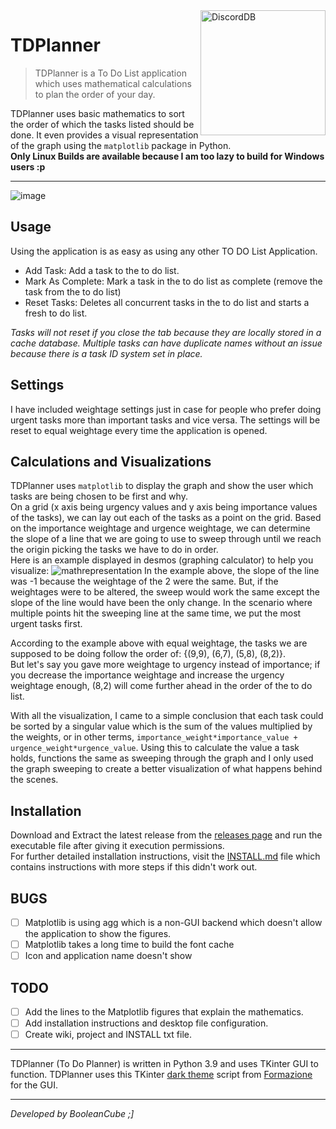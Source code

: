<img align="right" src="https://user-images.githubusercontent.com/47650058/188333432-c3aeb596-5090-4b74-9a5e-f5957bfb6acf.png" alt="DiscordDB" height="200" width="200">

# TDPlanner
> TDPlanner is a To Do List application which uses mathematical calculations to plan the order of your day.

TDPlanner uses basic mathematics to sort the order of which the tasks listed should be done. It even provides a visual representation of the graph using the `matplotlib` package in Python. <br>
**Only Linux Builds are available because I am too lazy to build for Windows users :p**

---

![image](https://user-images.githubusercontent.com/47650058/188777357-a02f5d56-0516-48e7-b759-b87cd0034592.png)

## Usage
Using the application is as easy as using any other TO DO List Application.
- Add Task: Add a task to the to do list.
- Mark As Complete: Mark a task in the to do list as complete (remove the task from the to do list)
- Reset Tasks: Deletes all concurrent tasks in the to do list and starts a fresh to do list.

*Tasks will not reset if you close the tab because they are locally stored in a cache database. Multiple tasks can have duplicate names without an issue because there is a task ID system set in place.*

## Settings
I have included weightage settings just in case for people who prefer doing urgent tasks more than important tasks and vice versa. The settings will be reset to equal weightage every time the application is opened.

## Calculations and Visualizations
TDPlanner uses `matplotlib` to display the graph and show the user which tasks are being chosen to be first and why. <br>
On a grid (x axis being urgency values and y axis being importance values of the tasks), we can lay out each of the tasks as a point on the grid. Based on the importance weightage and urgence weightage, we can determine the slope of a line that we are going to use to sweep through until we reach the origin picking the tasks we have to do in order. <br>
Here is an example displayed in desmos (graphing calculator) to help you visualize:
![mathrepresentation](https://user-images.githubusercontent.com/47650058/188779468-553bb0f6-6f30-42c2-a84f-d0e1e8480b9b.gif)
In the example above, the slope of the line was -1 because the weightage of the 2 were the same. But, if the weightages were to be altered, the sweep would work the same except the slope of the line would have been the only change. In the scenario where multiple points hit the sweeping line at the same time, we put the most urgent tasks first.

According to the example above with equal weightage, the tasks we are supposed to be doing follow the order of: {(9,9), (6,7), (5,8), (8,2)}. <br>
But let's say you gave more weightage to urgency instead of importance; if you decrease the importance weightage and increase the urgency weightage enough, (8,2) will come further ahead in the order of the to do list.

With all the visualization, I came to a simple conclusion that each task could be sorted by a singular value which is the sum of the values multiplied by the weights, or in other terms, `importance_weight*importance_value + urgence_weight*urgence_value`. Using this to calculate the value a task holds, functions the same as sweeping through the graph and I only used the graph sweeping to create a better visualization of what happens behind the scenes.

## Installation
Download and Extract the latest release from the [releases page](https://github.com/BooleanCube/TDPlanner/releases) and run the executable file after giving it execution permissions. <br>
For further detailed installation instructions, visit the [INSTALL.md](https://github.com/BooleanCube/TDPlanner/blob/main/INSTALL.md) file which contains instructions with more steps if this didn't work out.

## BUGS
- [ ] Matplotlib is using agg which is a non-GUI backend which doesn't allow the application to show the figures.
- [ ] Matplotlib takes a long time to build the font cache
- [ ] Icon and application name doesn't show

## TODO
- [ ] Add the lines to the Matplotlib figures that explain the mathematics.
- [ ] Add installation instructions and desktop file configuration.
- [ ] Create wiki, project and INSTALL txt file.

----

TDPlanner (To Do Planner) is written in Python 3.9 and uses TKinter GUI to function. TDPlanner uses this TKinter [dark theme](https://github.com/formazione/tkinter_dark_theme) script from [Formazione](https://github.com/formazione) for the GUI.

----

*Developed by BooleanCube ;]*
